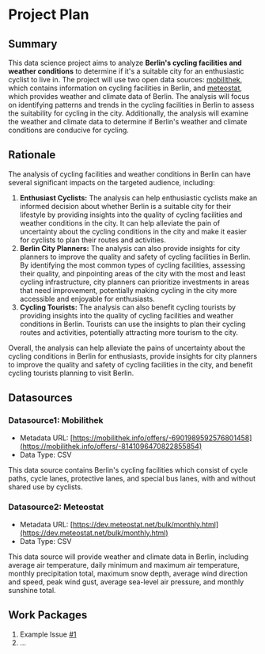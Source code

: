 # Project Plan

## Summary

<!-- Describe your data science project in max. 5 sentences. -->
This data science project aims to analyze **Berlin's cycling facilities and weather conditions** to determine if it's a suitable city for an enthusiastic cyclist to live in. The project will use two open data sources: [mobilithek](https://mobilithek.info/), which contains information on cycling facilities in Berlin, and [meteostat](https://meteostat.net/en/), which provides weather and climate data of Berlin. The analysis will focus on identifying patterns and trends in the cycling facilities in Berlin to assess the suitability for cycling in the city. Additionally, the analysis will examine the weather and climate data to determine if Berlin's weather and climate conditions are conducive for cycling.

## Rationale

<!-- Outline the impact of the analysis, e.g. which pains it solves. -->
The analysis of cycling facilities and weather conditions in Berlin can have several significant impacts on the targeted audience, including:
1. **Enthusiast Cyclists:** The analysis can help enthusiastic cyclists make an informed decision about whether Berlin is a suitable city for their lifestyle by providing insights into the quality of cycling facilities and weather conditions in the city. It can help alleviate the pain of uncertainty about the cycling conditions in the city and make it easier for cyclists to plan their routes and activities.
2. **Berlin City Planners:** The analysis can also provide insights for city planners to improve the quality and safety of cycling facilities in Berlin. By identifying the most common types of cycling facilities, assessing their quality, and pinpointing areas of the city with the most and least cycling infrastructure, city planners can prioritize investments in areas that need improvement, potentially making cycling in the city more accessible and enjoyable for enthusiasts.
3. **Cycling Tourists:** The analysis can also benefit cycling tourists by providing insights into the quality of cycling facilities and weather conditions in Berlin. Tourists can use the insights to plan their cycling routes and activities, potentially attracting more tourism to the city.

Overall, the analysis can help alleviate the pains of uncertainty about the cycling conditions in Berlin for enthusiasts, provide insights for city planners to improve the quality and safety of cycling facilities in the city, and benefit cycling tourists planning to visit Berlin.

## Datasources

<!-- Describe each datasources you plan to use in a section. Use the prefic "DatasourceX" where X is the id of the datasource. -->

### Datasource1: Mobilithek
* Metadata URL: [https://mobilithek.info/offers/-6901989592576801458](https://mobilithek.info/offers/-8141096470822855854)
* Data Type: CSV

This data source contains Berlin's cycling facilities which consist of cycle paths, cycle lanes, protective lanes, and special bus lanes, with and without shared use by cyclists.

### Datasource2: Meteostat
* Metadata URL: [https://dev.meteostat.net/bulk/monthly.html](https://dev.meteostat.net/bulk/monthly.html)
* Data Type: CSV

This data source will provide weather and climate data in Berlin, including average air temperature, daily minimum and maximum air temperature, monthly precipitation total, maximum snow depth, average wind direction and speed, peak wind gust, average sea-level air pressure, and monthly sunshine total.

## Work Packages

<!-- List of work packages ordered sequentially, each pointing to an issue with more details. -->

1. Example Issue [#1][i1]
2. ...

[i1]: https://github.com/jvalue/2023-amse-template/issues/1
